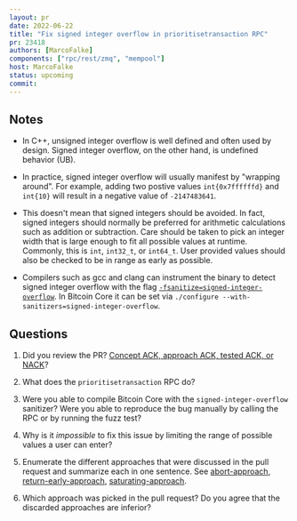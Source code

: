 ```yaml
---
layout: pr
date: 2022-06-22
title: "Fix signed integer overflow in prioritisetransaction RPC"
pr: 23418
authors: [MarcoFalke]
components: ["rpc/rest/zmq", "mempool"]
host: MarcoFalke
status: upcoming
commit:
---
```



## Notes

* In C++, unsigned integer overflow is well defined and often used by design.
 Signed integer overflow, on the other hand, is undefined behavior
  (UB).

* In practice, signed integer overflow will usually manifest by "wrapping
  around". For example, adding two postive values `int{0x7ffffffd}` and
  `int{10}` will result in a negative value of `-2147483641`.

* This doesn't mean that signed integers should be avoided. In fact, signed
  integers should normally be preferred for arithmetic calculations such as
  addition or subtraction. Care should be taken to pick an integer width that
  is large enough to fit all possible values at runtime. Commonly, this is
  `int`, `int32_t`, or `int64_t`. User provided values should also be checked
  to be in range as early as possible.

* Compilers such as gcc and clang can instrument the binary to detect signed
  integer overflow with the flag
  [`-fsanitize=signed-integer-overflow`](https://clang.llvm.org/docs/UndefinedBehaviorSanitizer.html).
  In Bitcoin Core it can be set via `./configure --with-sanitizers=signed-integer-overflow`.

## Questions

1. Did you review the PR? [Concept ACK, approach ACK, tested ACK, or NACK](https://github.com/bitcoin/bitcoin/blob/master/CONTRIBUTING.md#peer-review)?

1. What does the `prioritisetransaction` RPC do?

1. Were you able to compile Bitcoin Core with the `signed-integer-overflow` sanitizer?
   Were you able to reproduce the bug manually by calling the RPC or by running the fuzz
   test?

1. Why is it *impossible* to fix this issue by limiting the range of possible
   values a user can enter?

1. Enumerate the different approaches that were discussed in the pull request and
   summarize each in one sentence. See
   [abort-approach](https://github.com/bitcoin/bitcoin/pull/23418#discussion_r742736167),
   [return-early-approach](https://github.com/bitcoin/bitcoin/commit/e8522d082e5b7ab421e62c8e76fabbea24531a8d#diff-c065d4cd2398ad0dbcef393c5dfc53f465bf44723348892395fffd2fb3bac522R37),
   [saturating-approach](https://github.com/bitcoin/bitcoin/pull/23418#discussion_r744953272).

1. Which approach was picked in the pull request? Do you agree that the
   discarded approaches are inferior?

<!-- TODO: After meeting, uncomment and add meeting log between the irc tags
## Meeting Log

{% irc %}
{% endirc %}
-->
